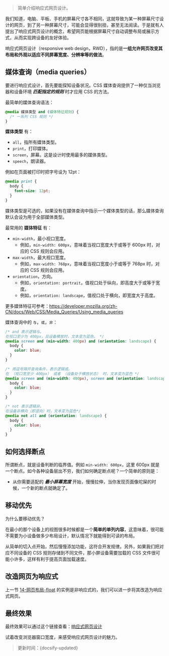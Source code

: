 > 简单介绍响应式网页设计。

我们知道，电脑、平板、手机的屏幕尺寸各不相同，这就导致为某一种屏幕尺寸设计的网页，到了另一种屏幕尺寸，可能会显得很别扭，甚至无法阅读。于是就有人提出了响应式网页设计的概念，希望网页能根据屏幕尺寸自动调整布局或展示方式，从而实现跨设备的友好体验。

响应式网页设计（responsive web design，RWD），指的是**一组允许网页改变其布局和外观以适应不同屏幕宽度、分辨率等的做法**。

## 媒体查询（media queries）

要进行响应式设计，首先要能探知设备状况。CSS 媒体查询提供了一种仅当浏览器和设备环境 ***匹配指定的规则*** 时才应用 CSS 的方法。

最简单的媒体查询语法：

```css
@media 媒体类型 and (媒体特征规则) {
  /* 一系列 CSS 规则 */
}
```

**媒体类型** 有：

* `all`，指所有媒体类型。
* `print`，打印媒体。
* `screen`，屏幕。这是设计时使用最多的媒体类型。
* `speech`，朗读器。

例如在页面被打印时把字号设为 12pt：

```css
@media print {
  body {
    font-size: 12pt;
  }
}
```

媒体类型是可选的，如果没有在媒体查询中指示一个媒体类型的话，那么媒体查询默认会设为用于全部媒体类型。

最常用的 **媒体特征** 有：

* `min-width`，最小视口宽度。
  * 例如，`min-width: 600px`，意味着当视口宽度大于或等于 600px 时，对应的 CSS 规则会应用。
* `max-width`，最大视口宽度。
  * 例如，`max-width: 768px`，意味着当视口宽度小于或等于 768px 时，对应的 CSS 规则会应用。
* `orientation`，方向。
  * 例如，`orientation: portrait`，值视口处于纵向，即高度大于或等于宽度。
  * 例如，`orientation: landscape`，值视口处于横向，即宽度大于高度。

更多媒体特征可参考：<https://developer.mozilla.org/zh-CN/docs/Web/CSS/Media_Queries/Using_media_queries>

媒体查询中的 `与`，`或`，`非`：

```css
/* and 表示逻辑与。
在视口至少为 400px，且设备横放时，文本变为蓝色。 */
@media screen and (min-width: 400px) and (orientation: landscape) {
  body {
    color: blue;
  }
}
```

```css
/* 用逗号隔开查询条件，表示逻辑或。
在 （视口宽至少 400px） 或者 （设备处于横放状态） 时，文本变为蓝色 */
@media screen and (min-width: 400px), screen and (orientation: landscape) {
  body {
    color: blue;
  }
}
```

```css
/* not 表示逻辑非。
在设备非横向（即竖向）时，文本变为蓝色*/
@media not all and (orientation: landscape) {
  body {
    color: blue;
  }
}
```

## 如何选择断点

所谓断点，就是设备判断的临界值。例如 `min-width: 600px`，这里 600px 就是一个断点。如今各种设备层出不穷，我们如何确定断点呢？一个简单的原则是：

* 从你需要适配的 ***最小屏幕宽度*** 开始，慢慢拉伸，当你发现页面像坨屎的时候，一个新的断点就确定了。

## 移动优先

为什么要移动优先？

在最小的那个设备上的视图很多时候都是一个**简单的单列内容**，这意味着，很可能不需要为小设备做多少布局设计，默认情况下就能得到可读的布局。

从简单的切入点开始，然后慢慢添加功能，这符合开发规律。另外，如果我们把对应不同设备的 CSS 规则存储到不同文件，那小屏设备需要加载的 CSS 文件很可能小许多，这样有利于提高页面加载速度。

## 改造网页为响应式

上一节 [14-网页布局-float](02-CSS/14-网页布局-float) 的实例是非响应式的，我们可以进一步将其改造为响应式网页。



## 最终效果

最终效果可以通过这个链接查看：[响应式网页设计](_media/响应式网页设计.html ':ignore')

试着改变浏览器窗口宽度，来感受响应式网页设计的魅力。








> 更新时间：{docsify-updated}